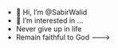 - 👋 Hi, I’m @SabirWalid
- 👀 I’m interested in ...
- Never give up in life
- Remain faithful to God
--->
